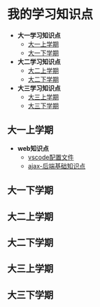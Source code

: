# 我的学习知识点

- **大一学习知识点**
  - [大一上学期](#大一上学期)
  - [大一下学期](#大一下学期)
- **大二学习知识点**
  - [大二上学期](#大二上学期)
  - [大二下学期](#大二下学期)
- **大三学习知识点**
  - [大三上学期](#大三上学期)
  - [大三下学期](#大三下学期)

## 大一上学期

- **web知识点**
  - [vscode配置文件](/大一上学期/web/.vscode/README.md)
  - [ajax-后端基础知识点](/大一上学期/web/ajax/README.md)

## 大一下学期

## 大二上学期

## 大二下学期

## 大三上学期

## 大三下学期
